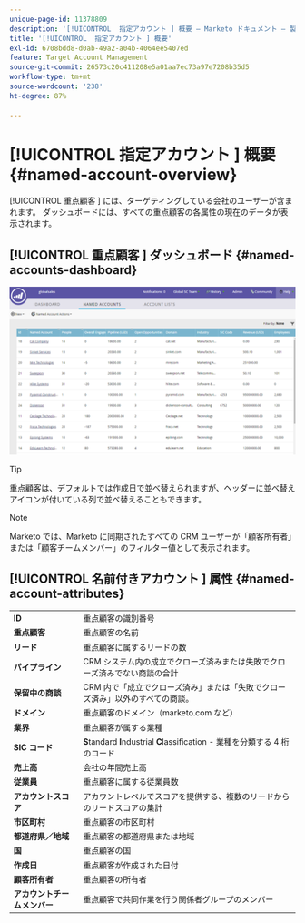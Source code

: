 ```yaml
---
unique-page-id: 11378809
description: '[!UICONTROL  指定アカウント ] 概要 – Marketo ドキュメント – 製品ドキュメント'
title: '[!UICONTROL  指定アカウント ] 概要'
exl-id: 6708bdd8-d0ab-49a2-a04b-4064ee5407ed
feature: Target Account Management
source-git-commit: 26573c20c411208e5a01aa7ec73a97e7208b35d5
workflow-type: tm+mt
source-wordcount: '238'
ht-degree: 87%

---
```


# [!UICONTROL  指定アカウント ] 概要 {#named-account-overview}

[!UICONTROL  重点顧客 ] には、ターゲティングしている会社のユーザーが含まれます。 ダッシュボードには、すべての重点顧客の各属性の現在のデータが表示されます。

## [!UICONTROL  重点顧客 ] ダッシュボード {#named-accounts-dashboard}

![](assets/one.png)

>[!TIP]
>
>重点顧客は、デフォルトでは作成日で並べ替えられますが、ヘッダーに並べ替えアイコンが付いている列で並べ替えることもできます。

>[!NOTE]
>
>Marketo では、Marketo に同期されたすべての CRM ユーザーが「顧客所有者」または「顧客チームメンバー」のフィルター値として表示されます。

## [!UICONTROL  名前付きアカウント ] 属性 {#named-account-attributes}

<table>
 <tbody>
  <tr>
   <td><strong><span class="uicontrol">ID</span></strong></td>
   <td>重点顧客の識別番号</td>
  </tr>
  <tr>
   <td><strong><span class="uicontrol">重点顧客</span></strong></td>
   <td>重点顧客の名前</td>
  </tr>
  <tr>
   <td><strong><span class="uicontrol">リード</span></strong></td>
   <td>重点顧客に属するリードの数</td>
  </tr>
  <tr>
   <td><strong><span class="uicontrol">パイプライン</span></strong></td>
   <td>CRM システム内の成立でクローズ済みまたは失敗でクローズ済みでない商談の合計</td>
  </tr>
  <tr>
   <td><strong><span class="uicontrol">保留中の商談</span></strong></td>
   <td>CRM 内で「成立でクローズ済み」または「失敗でクローズ済み」以外のすべての商談。</td>
  </tr>
  <tr>
   <td><strong><span class="uicontrol">ドメイン</span></strong></td>
   <td>重点顧客のドメイン（marketo.com など）</td>
  </tr>
  <tr>
   <td><strong><span class="uicontrol">業界</span></strong></td>
   <td>重点顧客が属する業種</td>
  </tr>
  <tr>
   <td><strong><span class="uicontrol">SIC コード</span></strong></td>
   <td><span><strong>S</strong>tandard <strong>I</strong>ndustrial <strong>C</strong>lassification - 業種を分類する 4 桁のコード<br></span></td>
  </tr>
  <tr>
   <td><strong><span class="uicontrol">売上高</span></strong></td>
   <td>会社の年間売上高</td>
  </tr>
  <tr>
   <td><strong><span class="uicontrol">従業員</span></strong></td>
   <td>重点顧客に属する従業員数</td>
  </tr>
  <tr>
   <td colspan="1"><strong><span class="uicontrol">アカウントスコア</span></strong></td>
   <td colspan="1">アカウントレベルでスコアを提供する、複数のリードからのリードスコアの集計</td>
  </tr>
  <tr>
   <td colspan="1"><strong><span class="uicontrol">市区町村</span></strong></td>
   <td colspan="1">重点顧客の市区町村</td>
  </tr>
  <tr>
   <td colspan="1"><strong><span class="uicontrol">都道府県／地域</span></strong></td>
   <td colspan="1">重点顧客の都道府県または地域</td>
  </tr>
  <tr>
   <td colspan="1"><strong><span class="uicontrol">国</span></strong></td>
   <td colspan="1">重点顧客の国</td>
  </tr>
  <tr>
   <td colspan="1"><strong><span class="uicontrol">作成日</span></strong></td>
   <td colspan="1">重点顧客が作成された日付</td>
  </tr>
  <tr>
   <td colspan="1"><strong><span class="uicontrol">顧客所有者</span></strong></td>
   <td colspan="1">重点顧客の所有者</td>
  </tr>
  <tr>
   <td colspan="1"><strong><span class="uicontrol">アカウントチームメンバー</span></strong></td>
   <td colspan="1">重点顧客で共同作業を行う関係者グループのメンバー</td>
  </tr>
 </tbody>
</table>
